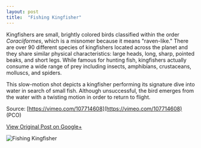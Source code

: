 ```yaml
---
layout: post
title:  "Fishing Kingfisher"
---
```


Kingfishers are small, brightly colored birds classified within the order _Coraciiformes_, which is a misnomer because it means "raven-like." There are over 90 different species of kingfishers located across the planet and they share similar physical characteristics: large heads, long, sharp, pointed beaks, and short legs. While famous for hunting fish, kingfishers actually consume a wide range of prey including insects, amphibians, crustaceans, molluscs, and spiders.

This slow-motion shot depicts a kingfisher performing its signature dive into water in search of small fish. Although unsuccessful, the bird emerges from the water with a twisting motion in order to return to flight.

Source: [https://vimeo.com/107714608](https://vimeo.com/107714608) (PCO)

[View Original Post on Google+](https://plus.google.com/+ColinSullender/posts/PHHEVhnzxid)

![Fishing Kingfisher](/assets/img/2017-04-08-Kingfisher.gif)
